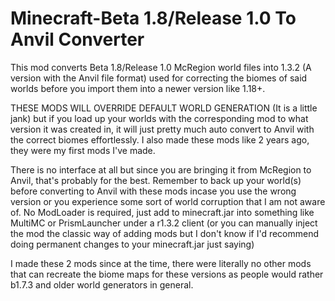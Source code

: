 # Minecraft-Beta 1.8/Release 1.0 To Anvil Converter
This mod converts Beta 1.8/Release 1.0 McRegion world files into 1.3.2 (A version with the Anvil file format) used for correcting the biomes of said worlds before you import them into a newer version like 1.18+. 

THESE MODS WILL OVERRIDE DEFAULT WORLD GENERATION (It is a little jank) but if you load up your worlds with the corresponding mod to what version it was created in, it will just pretty much auto convert to Anvil with the correct biomes effortlessly. I also made these mods like 2 years ago, they were my first mods I've made.

There is no interface at all but since you are bringing it from McRegion to Anvil, that's probably for the best. Remember to back up your world(s) before converting to Anvil with these mods incase you use the wrong version or you experience some sort of world corruption that I am not aware of. No ModLoader is required, just add to minecraft.jar into something like MultiMC or PrismLauncher under a r1.3.2 client (or you can manually inject the mod the classic way of adding mods but I don't know if I'd recommend doing permanent changes to your minecraft.jar just saying)

I made these 2 mods since at the time, there were literally no other mods that can recreate the biome maps for these versions as people would rather b1.7.3 and older world generators in general.
